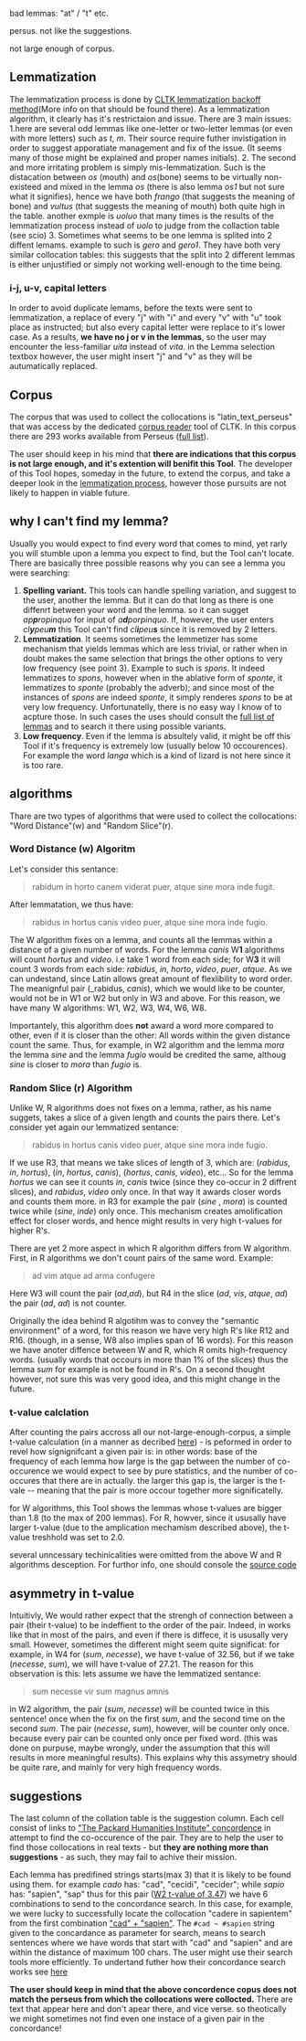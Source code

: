 bad lemmas: "at" / "t" etc.

persus. not like the suggestions. 

not large enough of corpus.

## Lemmatization
The lemmatization process is done by [CLTK lemmatization backoff method](https://docs.cltk.org/en/latest/latin.html#lemmatization-backoff-method)(More info on that should be found there). As a lemmatization algorithm, it clearly has it's restrictaion and issue. There are 3 main issues: 
1.here are several odd lemmas like one-letter or two-letter lemmas (or even with more letters) such as _t_, _m_. Their source require futher invistigation in order to suggest apporatiate management and fix of the issue. (It seems many of those might be explained and proper names initials). 
2. The second and more irritating problem is simply mis-lemmatization. Such is the distacation between _os_ (mouth) and _os_(bone) seems to be virtually non-existeed and mixed in the lemma _os_ (there is also lemma _os1_ but not sure what it signifies), hence we have both _frango_ (that suggests the meaning of bone) and _vultus_ (that suggests the meaning of mouth) both quite high in the table. another exmple is _uoluo_ that many times is the results of the lemmatization process instead of _uolo_ to judge from the collaction table (see scio)
3. Sometimes what seems to be one lemma is splited into 2 diffent lemams. example to such is _gero_ and _gero1_. They have both very similar collocation tables: this suggests that the split into 2 different lemmas is either unjustified or simply not working well-enough to the time being.

### i-j, u-v, capital letters
In order to avoid duplicate lemams, before the texts were sent to lemmatization, a replace of every "j" with "i" and every "v" with "u" took place as instructed; but also every capital letter were replace to it's lower case. As a results, **we have no j or v in the lemmas**, so the user may encounter the less-familiar _uita_ instead of _vita_. in the Lemma selection textbox however, the user might insert "j" and "v" as they will be autumatically replaced.

## Corpus
The corpus that was used to collect the collocations is "latin_text_perseus" that was access by the dedicated [corpus reader](https://docs.cltk.org/en/latest/latin.html#corpus-readers) tool of CLTK. In this corpus there are 293 works available from Perseus ([full list](https://raw.githubusercontent.com/danelh/collocations/master/docs.txt)).

The user should keep in his mind that **there are indications that this corpus is not large enough, and it's extention will benifit this Tool**. The developer of this Tool hopes, someday in the future, to extend the corpus, and take a deeper look in the [lemmatization process](#lemmatization), however those pursuits are not likely to happen in viable future.

## why I can't find my lemma?
Usually you would expect to find every word that comes to mind, yet rarly you will stumble upon a lemma you expect to find, but the Tool can't locate. There are basically three possible reasons why you can see a lemma you were searching:
1. **Spelling variant.** This tools can handle spelling variation, and suggest to the user, another the lemma. But it can do that long as there is one diffenrt between your word and the lemma. so it can sugget _ap**p**ropinquo_ for input of _a**d**porpinquo_. If, however, the user enters _cl**y**peu**m**_ this Tool can't find _cl**i**peu**s**_ since it is removed by 2 letters. 
2. **Lemmatization**. It seems sometimes the lemmetizer has some mechanism that yields lemmas which are less trivial, or rather when in doubt makes the same selection that brings the other options to very low frequency (see point 3). Example to such is _spons_. It indeed lemmatizes to _spons_, however when in the ablative form of _sponte_, it lemmatizes to _sponte_ (probably the adverb); and since most of the instances of _spons_ are indeed _sponte_, it simply renderes _spons_ to be at very low frequency. Unfortunatelly, there is no easy way I know of to acpture those. In such cases the uses should consult the [full list of lemmas](https://raw.githubusercontent.com/danelh/collocations/master/all_lemmas.txt) and to search it there using possible variants.
3. **Low frequency**. Even if the lemma is absultely valid, it might be off this Tool if it's frequency is extremely low (usually below 10 occourences). For example the word _langa_ which is a kind of lizard is not here since it is too rare.

## algorithms
Thare are two types of algorithms that were used to collect the collocations: "Word Distance"(w) and "Random Slice"(r). 

### Word Distance (w) Algoritm
Let's consider this sentance:

> rabidum in horto canem viderat puer, atque sine mora inde fugit.

After lemmatation, we thus have:

> rabidus in hortus canis video puer, atque sine mora inde fugio.

The W algorithm fixes on a lemma, and counts all the lemmas within a distance of a given number of words. For the lemma _canis_ W**1** algorithms will count *hortus* and *video*. i.e take 1 word from each side; for W**3** it will count 3 words from each side: _rabidus_, _in_, _horto_, _video_, _puer_, _atque_. As we can undestand, since Latin allows great amount of flexlibility to word order. The meanignful pair (_rabidus, _canis_), which we would like to be counter, would not be in W1 or W2 but only in W3 and above. For this reason, we have many W algorithms: W1, W2, W3, W4, W6, W8.

Importantely, this algorithm does **not** award a word more compared to other, even if it is closer than the other: All words within the given distance count the same. Thus, for example, in W2 algorithm and the lemma _mora_ the lemma _sine_ and the lemma _fugio_ would be credited the same, althoug _sine_ is closer to _mora_ than _fugio_ is.  

### Random Slice (r) Algorithm

Unlike W, R algorithms does not fixes on a lemma, rather, as his name suggets, takes a slice of a given length and counts the pairs there. Let's consider yet again our lemmatized sentance:

> rabidus in hortus canis video puer, atque sine mora inde fugio.

If we use R3, that means we take slices of length of 3, which are: (_rabidus_, _in_, _hortus_), (_in_, _hortus_, _canis_), (_hortus_, _canis_, _video_), etc... So for the lemma _hortus_ we can see it counts _in_, _canis_ twice (since they co-occur in 2 diffrent slices), and _rabidus_, _video_ only once. In that way it awards closer words and counts them more. in R3 for example the pair (_sine_ , _mora_) is counted twice while (_sine_, _inde_) only once. This mechanism creates amolification effect for closer words, and hence might results in very high t-values for higher R's.

There are yet 2 more aspect in which R algorithm differs from W algorithm. First, in R algorithms we don't count pairs of the same word. Example:

> ad vim atque ad arma confugere

Here W3 will count the pair (_ad_,_ad_), but R4 in the slice (_ad_, _vis_, _atque_, _ad_) the pair (_ad_, _ad_) is not counter.  

Originally the idea behind R algotihm was to convey the "semantic environment" of a word, for this reason we have very high R's like R12 and R16. (though, in a sense, W8 also implies span of 16 words). For this reason we have anoter diffence between W and R, which R omits high-frequency words. (usually words that occours in more than 1% of the slices) thus the lemma _sum_ for example is not be found in R's. On a second thought however, not sure this was very good idea, and this might change in the future.

### t-value calclation

After counting the pairs accross all our not-large-enough-corpus, a simple t-value calculation (in a manner as decribed [here](https://en.wikipedia.org/wiki/Collocation#Statistically_significant_collocation)) - is peformed in order to revel how signignifcant a given pair is: in other words: base of the frequency of each lemma how large is the gap between the number of co-occurence we would expect to see by pure statistics, and the number of co-occures that there are in actually. the larger this gap is, the larger is the t-vale -- meaning that the pair is more occour together more significatelly.

for W algorithms, this Tool shows the lemmas whose t-values are bigger than 1.8 (to the max of 200 lemmas). For R, howver, since it ususally have larger t-value (due to the amplication mechamism described above), the t-value treshhold was set to 2.0. 

several unncessary techinicalities were omitted from the above W and R algorithms desception. For furthor info, one should console the [source code](https://github.com/danelh/latin_collocation/blob/master/main.py) 

## asymmetry in t-value
Intuitivly, We would rather expect that the strengh of connection between a pair (their t-value) to be indeffient to the order of the pair. Indeed, in works like that in most of the pairs, and even if there is diffece, it is ususally very small. However, sometimes the different might seem quite significat: for example, in W4 for (_sum_, _necesse_), we have t-value of 32.56, but if we take (_necesse_, _sum_), we will have t-value of 27.21. The reason for this observation is this: lets assume we have the lemmatized sentance: 

> sum necesse vir sum magnus amnis

in W2 algorithm, the pair (_sum_, _necesse_) will be counted twice in this sentence! once when the fix on the first _sum_, and the second time on the second _sum_. The pair (_necesse_, _sum_), however, will be counter only once. because every pair can be counted only once per fixed word. (this was done on purpuse, maybe wrongly, under the assumption that this will results in more meaningful results). This explains why this assymetry should be quite rare, and mainly for very high frequency words.

## suggestions
The last column of the collation table is the suggestion column. Each cell consist of links to ["The Packard Humanities Institute" concordence](https://latin.packhum.org/concordance) in attempt to find the co-occurence of the pair. They are to help the user to find those collocations in real texts - but **they are nothing more than suggestions** - as such, they may fail to achive their mission. 

Each lemma has predifined strings starts(max 3) that it is likely to be found using them. for example _cado_ has: "cad", "cecidi", "cecider"; while _sapio_ has: "sapien", "sap" thus for this pair ([W2 t-value of 3.47](https://danelh.github.io/collocations/?algo=w2&lemma=cado)) we have 6 combinations to send to the concordance search. In this case, for example, we were lucky to successfully locate the collocation "cadere in sapientem" from the first combination ["cad" + "sapien"](https://latin.packhum.org/concordance?q=%23cad+%7E+%23sapien%22). The `#cad ~ #sapien` string given to the concardance as parameter for search, means to search sentences where we have words that start with "cad" and "sapien" and are within the distance of maximum 100 chars. The user might use their search tools more efficiently. To undertand futher how their concordance search works see [here](https://latin.packhum.org/help/search)

**The user should keep in mind that the above concordence copus does not match the perseus from which the collocations were collocted.**  There are text that appear here and don't apear there, and vice verse. so theotically we might sometimes not find even one instace of a given pair in the concordance!
